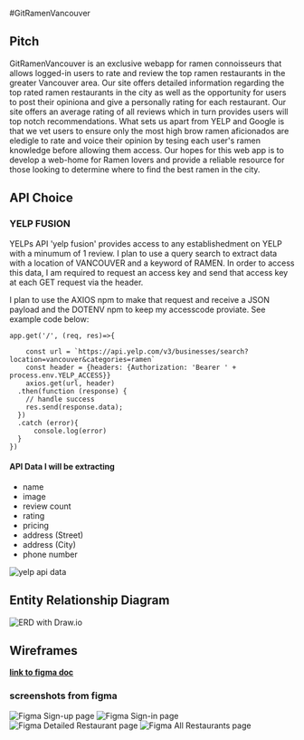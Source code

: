 #GitRamenVancouver

## Pitch
GitRamenVancouver is an exclusive webapp for ramen connoisseurs that allows logged-in users to rate and review the top ramen restaurants in the greater Vancouver area. Our site offers detailed information regarding the top rated ramen restaurants in the city as well as the opportunity for users to post their opiniona and give a personally rating for each restaurant. Our site offers an average rating of all reviews which in turn provides users will top notch recommendations. What sets us apart from YELP and Google is that we vet users to ensure only the most high brow ramen aficionados are eledigle to rate and voice their opinion by tesing each user's ramen knowledge before allowing them access.
Our hopes for this web app is to develop a web-home for Ramen lovers and provide a reliable resource for those looking to determine where to find the best ramen in the city.


## API Choice

### YELP FUSION
YELPs API 'yelp fusion' provides access to any establishedment on YELP with a minumum of 1 review. I plan to use a query search to extract data with a location of VANCOUVER and a keyword of RAMEN. 
In order to access this data, I am required to request an access key and send that access key at each GET request via the header. 

I plan to use the AXIOS npm to make that request and receive a JSON payload and the DOTENV npm to keep my accesscode proviate.
See example code below: 
```
app.get('/', (req, res)=>{

    const url = `https://api.yelp.com/v3/businesses/search?location=vancouver&categories=ramen`
    const header = {headers: {Authorization: 'Bearer ' + process.env.YELP_ACCESS}}
    axios.get(url, header)
  .then(function (response) {
    // handle success
    res.send(response.data);
  })
  .catch (error){
      console.log(error)
  }
})
```

#### API Data I will be extracting

- name
- image
- review count
- rating
- pricing
- address (Street)
- address (City)
- phone number


![yelp api data](https://github.com/Jamelscott/P2-Ramen/blob/main/YELP-API-DATA.PNG?raw=true)


## Entity Relationship Diagram

![ERD with Draw.io](https://github.com/Jamelscott/P2-Ramen/blob/main/P2-ERD.PNG?raw=true)



## Wireframes


**[link to figma doc](https://www.figma.com/file/LrwZ9c6aqCjKA996gKSi7b/jamel?node-id=0%3A1)**

### screenshots from figma



![Figma Sign-up page](https://github.com/Jamelscott/P2-Ramen/blob/main/p2-signup.PNG?raw=true)
![Figma Sign-in page](https://github.com/Jamelscott/P2-Ramen/blob/main/p2-signin.PNG?raw=true)
![Figma Detailed Restaurant page](https://github.com/Jamelscott/P2-Ramen/blob/main/p2-detailrestaurant.PNG?raw=true)
![Figma All Restaurants page](https://github.com/Jamelscott/P2-Ramen/blob/main/p2-allrestaurants.PNG?raw=true)


